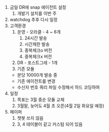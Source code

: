 1. 금일 DR에 snap 에이전트 설정
	1. 개발기 설치를 이번 주
2. watchdog 추후 다시 일정
3. 고객환경
	1. 운영 - 오라클 - 4 ~ 6개
		1. 24시간 발송
		2. 시간제한 발송
		3. 중복체크o 버전
		4. 중복체크x 버전
	2. DR  - 포스트그레 - 1개
	3. 기존 모듈
	- 분당 10000개 발송 중
	- 기존 에이전트를 변경
	- 수신자 번호 쿼리 파일 수정해서 하드 코딩하여 
1. 일정
	1. 목표는 3월 중순 모듈 교체
	2. 3월말, 늦어도 4월 초 오픈(4월 2일 화요일 예정)
2. 페이퍼
	1. 챗봇 쓰지 않음
	2. 3, 4 테이블이 같고 커스텀 되어 있음